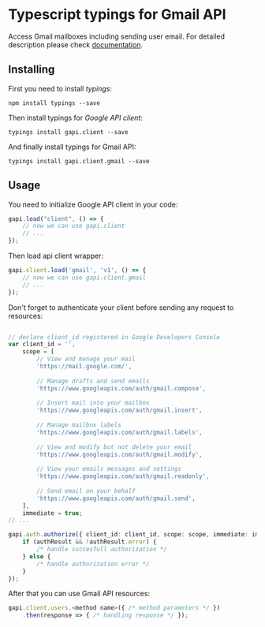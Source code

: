 # Typescript typings for Gmail API
Access Gmail mailboxes including sending user email.
For detailed description please check [documentation](https://developers.google.com/gmail/api/).

## Installing

First you need to install *typings*:
```
npm install typings --save 
```

Then install typings for *Google API client*:
```
typings install gapi.client --save 
```

And finally install typings for Gmail API:
```
typings install gapi.client.gmail --save 
```

## Usage

You need to initialize Google API client in your code:
```typescript
gapi.load("client", () => { 
    // now we can use gapi.client
    // ... 
});
```

Then load api client wrapper:
```typescript
gapi.client.load('gmail', 'v1', () => {
    // now we can use gapi.client.gmail
    // ... 
});
```

Don't forget to authenticate your client before sending any request to resources:
```typescript

// declare client_id registered in Google Developers Console
var client_id = '',
    scope = [     
        // View and manage your mail
        'https://mail.google.com/',
    
        // Manage drafts and send emails
        'https://www.googleapis.com/auth/gmail.compose',
    
        // Insert mail into your mailbox
        'https://www.googleapis.com/auth/gmail.insert',
    
        // Manage mailbox labels
        'https://www.googleapis.com/auth/gmail.labels',
    
        // View and modify but not delete your email
        'https://www.googleapis.com/auth/gmail.modify',
    
        // View your emails messages and settings
        'https://www.googleapis.com/auth/gmail.readonly',
    
        // Send email on your behalf
        'https://www.googleapis.com/auth/gmail.send',
    ],
    immediate = true;
// ...

gapi.auth.authorize({ client_id: client_id, scope: scope, immediate: immediate }, authResult => {
    if (authResult && !authResult.error) {
        /* handle succesfull authorization */
    } else {
        /* handle authorization error */
    }
});            
```

After that you can use Gmail API resources:

```typescript
gapi.client.users.<method name>({ /* method parameters */ })
    .then(response => { /* handling response */ });
```